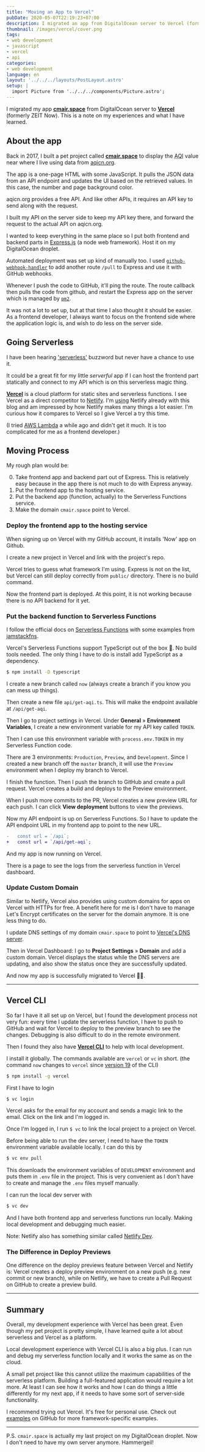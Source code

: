 ```yaml
---
title: "Moving an App to Vercel"
pubDate: 2020-05-07T22:19:23+07:00
description: I migrated an app from DigitalOcean server to Vercel (formerly Zeit Now) to use their hosting service and serverless functions.
thumbnail: /images/vercel/cover.png
tags:
- web development
- javascript
- vercel
- api
categories:
- web development
language: en
layout: '../../../layouts/PostLayout.astro'
setup: |
  import Picture from '../../../components/Picture.astro';
---
```


<p class="lead">
  I migrated my app <a href="https://cmair.space"><strong>cmair.space</strong></a> from DigitalOcean server to
  <a href="https://vercel.com"><strong>Vercel</strong></a> (formerly ZEIT Now).
  This is a note on my experiences and what I have learned.
</p>

## About the app

Back in 2017, I built a pet project called [**cmair.space**](https://cmair.space) to display the
<abbr title="Air Quality Index">AQI</abbr> value near where I live using data from [aqicn.org](https://aqicn.org).

The app is a one-page HTML with some JavaScript.
It pulls the JSON data from an API endpoint
and updates the UI based on the retrieved values.
In this case, the number and page background color.

<Picture
  src="/images/vercel/app-screenshot.png"
  alt="screenshot of cmair.space"
  width="350"
  caption="cmair.space screenshot on a classic iPhone 6 frame"
  align-caption="left"
/>

aqicn.org provides a free API. And like other APIs,
it requires an API key to send along with the request.

I built my API on the server side to keep my API key there,
and forward the request to the actual API on aqicn.org.

<Picture
  src="/images/vercel/app-flow.svg"
  alt="data-flow"
  width="700"
/>

I wanted to keep everything in the same place so
I put both frontend and backend parts in [Express.js](https://expressjs.com/) (a node web framework).
Host it on my DigitalOcean droplet.

Automated deployment was set up kind of manually too.
I used [`github-webhook-handler`](https://www.npmjs.com/package/github-webhook-handler)
to add another route `/pull` to Express and use it with GitHub webhooks.

Whenever I push the code to GitHub,
it'll ping the route.
The route callback then pulls the code from github,
and restart the Express app on the server which is managed by [`pm2`](https://www.npmjs.com/package/pm2).

It was not a lot to set up, but at that time I also thought it should be easier.
As a frontend developer, I always want to focus on the frontend side where the application logic is,
and wish to do less on the server side.

## Going Serverless

I have been hearing ['serverless'](https://martinfowler.com/articles/serverless.html) buzzword but never have a chance to use it.

It could be a great fit for my little _serverful_ app if I can host the frontend part statically
and connect to my API which is on this serverless magic thing.

[**Vercel**](https://vercel.com) is a cloud platform for static sites and serverless functions.
I see Vercel as a direct competitor to [Netlify](https://netlify.com).
I'm [using](https://armno.in.th/2018/08/18/move-to-netlify/) Netlify already with this blog
and am impressed by how Netlify makes many things a lot easier.
I'm curious how it compares to Vercel
so I give Vercel a try this time.

<Picture
  src="/images/vercel/vercel-homepage.png"
  alt="vercel homepage"
  width="1050"
  caption="Vercel.com home page"
/>

(I tried [AWS Lambda](https://aws.amazon.com/lambda/) a while ago and didn't get it much.
It is too complicated for me as a frontend developer.)

## Moving Process

My rough plan would be:

0. Take frontend app and backend part out of Express. This is relatively easy because in the app there is not much to do with Express anyway.
1. Put the frontend app to the hosting service.
2. Put the backend app (function, actually) to the Serverless Functions service.
3. Make the domain `cmair.space` point to Vercel.

### Deploy the frontend app to the hosting service

When signing up on Vercel with my GitHub account, it installs 'Now' app on Github.

<Picture
  src="/images/vercel/now-app.png"
  alt="Now GitHub app"
  width="742"
/>

I create a new project in Vercel and link with the project's repo.

<Picture
  src="/images/vercel/import-github-repo.png"
  alt="importing a project from github"
  width="658"
/>

<Picture
  src="/images/vercel/select-repo.png"
  alt="select a github repo"
  width="560"
/>

Vercel tries to guess what framework I'm using.
Express is not on the list, but Vercel can still deploy correctly from `public/` directory.
There is no build command.

<Picture
  src="/images/vercel/project-settings.png"
  alt="set project framework and build command"
  width="498"
/>

Now the frontend part is deployed. At this point, it is not working because there is no API backend for it yet.

### Put the backend function to Serverless Functions

I follow the official docs on [Serverless Functions](https://vercel.com/docs/v2/serverless-functions/introduction)
with some examples from [jamstackfns](https://jamstackfns.com/).

Vercel's Serverless Functions support TypeScript out of the box 💪.
No build tools needed. The only thing I have to do is install add TypeScript as a dependency.

```sh
$ npm install -D typescript
```

I create a new branch called `now` (always create a branch if you know you can mess up things).

Then create a new file `api/get-aqi.ts`. This will make the endpoint available at `/api/get-aqi`.

Then I go to project settings in Vercel. Under **General** » **Environment Variables**,
I create a new environment variable for my API key called `TOKEN`.

<Picture
  src="/images/vercel/env-variable.png"
  alt="Environment variable in project settings"
  width="768"
/>

Then I can use this environment variable with `process.env.TOKEN` in my Serverless Function code.

There are 3 environments: `Production`, `Preview`, and `Development`.
Since I created a new branch off the `master` branch,
it will use the `Preview` environment when I deploy my branch to Vercel.

I finish the function. Then I push the branch to GitHub and create a pull request.
Vercel creates a build and deploys to the Preview environment.

<Picture
  src="/images/vercel/pr-integration.png"
  alt="Vercel integration on GitHub's pull request"
  width="774"
/>

When I push more commits to the PR, Vercel creates a new preview URL for each push.
I can click **View deployment** buttons to view the previews.

<Picture
  src="/images/vercel/more-commits.png"
  alt="Vercel creates a new URL for previews"
  width="701"
/>

Now my API endpoint is up on Serverless Functions.
So I have to update the API endpoint URL in my frontend app to point to the new URL.

```diff
-   const url = `/api`;
+   const url = `/api/get-aqi`;
```

And my app is now running on Vercel.

There is a page to see the logs from the serverless function in Vercel dashboard.

<Picture
  src="/images/vercel/serverless-function-logs.png"
  alt="Serverless Functions info on Vercel Dashboard"
  width="1037"
/>

### Update Custom Domain

Similar to Netlify, Vercel also provides using custom domains for apps on Vercel with HTTPs for free.
A benefit here for me is I don't have to manage Let's Encrypt certificates on the server for the domain anymore.
It is one less thing to do.

I update DNS settings of my domain `cmair.space` to point to [Vercel's DNS server](https://vercel.com/docs/v2/custom-domains).

<Picture
  src="/images/vercel/custom-dns.png"
  alt="Set custom DNS to Vercel's DNS server"
  width="784"
/>

Then in Vercel Dashboard: I go to **Project Settings** » **Domain** and add a custom domain.
Vercel displays the status while the DNS servers are updating,
and also show the status once they are successfully updated.

<Picture
  src="/images/vercel/custom-domain.png"
  alt="Set custom domain in Vercel"
  width="1074"
/>

And now my app is successfully migrated to Vercel 🎉🎉.

---

## Vercel CLI

So far I have it all set up on Vercel,
but I found the development process not very fun: every time I update the serverless function,
I have to push to GitHub and wait for Vercel to deploy to the preview branch to see the changes.
Debugging is also difficult to do in the remote environment.

Then I found they also have [**Vercel CLI**](https://vercel.com/download) to help with local development.

<Picture
  src="/images/vercel/cli-page.png"
  alt="Vercel CLI home page"
  width="739"
/>

I install it globally. The commands available are `vercel` or `vc` in short.
(the command `now` changes to `vercel` since [version 19](https://github.com/zeit/now/releases/tag/vercel%4019.0.0) of the CLI)

```sh
$ npm install -g vercel
```

First I have to login

```sh
$ vc login
```

Vercel asks for the email for my account and sends a magic link to the email.
Click on the link and I'm logged in.

<Picture
  src="/images/vercel/vc-login.png"
  alt="Vercel CLI Login"
  width="768"
/>

Once I'm logged in, I run `$ vc` to link the local project to a project on Vercel.

<Picture
  src="/images/vercel/vc-link.png"
  alt="link the local project to the project on vercel"
  width="720"
/>

Before being able to run the dev server, I need to have the `TOKEN` environment variable available locally.
I can do this by

```sh
$ vc env pull
```

This downloads the environment variables of `DEVELOPMENT` environment and puts them in `.env` file in the project.
This is very convenient as I don't have to create and manage the `.env` files myself manually.

I can run the local dev server with

```sh
$ vc dev
```

And I have both frontend app and serverless functions run locally. Making local development and debugging much easier.

<Picture
  src="/images/vercel/vc-dev.png"
  alt="running local dev server"
  width="942"
/>

Note: Netlify also has something similar called [Netlify Dev](https://www.netlify.com/products/dev/).

### The Difference in Deploy Previews

One difference on the deploy previews feature between Vercel and Netlify is:
Vercel creates a deploy preview environment on a new push (e.g. new commit or new branch),
while on Netlify, we have to create a Pull Request on GitHub to create a preview build.

---

## Summary

Overall, my development experience with Vercel has been great.
Even though my pet project is pretty simple,
I have learned quite a lot about serverless and Vercel as a platform.

Local development experience with Vercel CLI is also a big plus.
I can run and debug my serverless function locally
and it works the same as on the cloud.

A small pet project like this cannot utilize the maximum capabilities
of the serverless platform. Building a full-featured application would require a lot more.
At least I can see how it works and how I can do things a little differently for my next app,
if it needs to have some sort of server-side functionality.

I recommend trying out Vercel. It's free for personal use.
Check out [examples](https://github.com/zeit/now/tree/master/examples) on GitHub
for more framework-specific examples.

---

<p class="footnotes">
P.S. <code>cmair.space</code> is actually my last project on my DigitalOcean droplet.
Now I don't need to have my own server anymore. Hammergeil!
</p>

<Picture
  src="/images/vercel/destroy-droplet.png"
  alt="destroying DigitalOcean droplet"
  width="457"
/>

